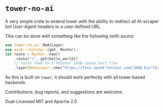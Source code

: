 # `tower-no-ai`

A very simple crate to extend tower with the ability to redirect all AI-scraper bot User-Agent headers to a user-defined URL.

This can be done with something like the following (with axum):

```rust
use tower_no_ai::NoAiLayer;
use axum::routing::{get, Router};
let route = Router::new()
	.route("/", get(hello_world))
	// route them to a hetzner 10GB speed test file
	.layer(NoAiLayer::new("https://fsn1-speed.hetzner.com/10GB.bin"));
```

As this is built on `tower`, it should work perfectly with all tower-based backends.

Contributions, bug reports, and suggestions are welcome.

Dual-Licensed MIT and Apache 2.0
